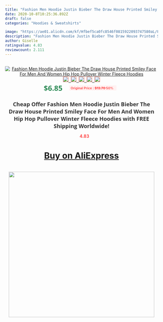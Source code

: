 ```yaml
---
title: "Fashion Men Hoodie Justin Bieber The Draw House Printed Smiley Face For Men And Women Hip Hop Pullover Winter Fleece Hoodies"
date: 2020-10-8T10:25:36.892Z
draft: false
categories: "Hoodies & Sweatshirts"

image: "https://ae01.alicdn.com/kf/Hfbef5ca0fc8546f0815922093747580aL/Fashion-Men-Hoodie-Justin-Bieber-The-Draw-House-Printed-Smiley-Face-For-Men-And-Women-Hip.jpg"
description: "Fashion Men Hoodie Justin Bieber The Draw House Printed Smiley Face For Men And Women Hip Hop Pullover Winter Fleece Hoodies"
author: Giselle
ratingvalue: 4.83
reviewcount: 2.111
---
```

<br>
<div style="text-align: center;">
<a href="https://s.click.aliexpress.com/e/_A8DAtB" target="_blank" rel="nofollow noopener noreferrer"><img alt="Fashion Men Hoodie Justin Bieber The Draw House Printed Smiley Face For Men And Women Hip Hop Pullover Winter Fleece Hoodies" class="magnifier-image" src="https://ae01.alicdn.com/kf/Hfbef5ca0fc8546f0815922093747580aL/Fashion-Men-Hoodie-Justin-Bieber-The-Draw-House-Printed-Smiley-Face-For-Men-And-Women-Hip.jpg_640x640.jpg">
<br>
<img style="border:1px solid salmon" src="https://ae01.alicdn.com/kf/Hfbef5ca0fc8546f0815922093747580aL/Fashion-Men-Hoodie-Justin-Bieber-The-Draw-House-Printed-Smiley-Face-For-Men-And-Women-Hip.jpg_120x120.jpg">&nbsp;&nbsp;<img style="border:1px solid salmon" src="https://ae01.alicdn.com/kf/Hc520031ac92d453fa1dd9b07a0b6250eW/Fashion-Men-Hoodie-Justin-Bieber-The-Draw-House-Printed-Smiley-Face-For-Men-And-Women-Hip.jpg_120x120.jpg">&nbsp;&nbsp;<img style="border:1px solid salmon" src="https://ae01.alicdn.com/kf/Hd83240d15e164d79bc7259d127c0d210V/Fashion-Men-Hoodie-Justin-Bieber-The-Draw-House-Printed-Smiley-Face-For-Men-And-Women-Hip.jpg_120x120.jpg">&nbsp;&nbsp;<img style="border:1px solid salmon" src="https://ae01.alicdn.com/kf/H5a39fea846dd4ddfbe8853ffccea7c88k/Fashion-Men-Hoodie-Justin-Bieber-The-Draw-House-Printed-Smiley-Face-For-Men-And-Women-Hip.jpg_120x120.jpg">&nbsp;&nbsp;<img style="border:1px solid salmon" src="https://ae01.alicdn.com/kf/H74302679adf7451bb9d5db0a0a43fa112/Fashion-Men-Hoodie-Justin-Bieber-The-Draw-House-Printed-Smiley-Face-For-Men-And-Women-Hip.jpg_120x120.jpg"></a></div><br0>
<div style="text-align: center;"><span style="background-color: white; border: 0px; box-sizing: border-box; color: seagreen; display: inline-block; font-family: &quot;open sans&quot; , &quot;arial&quot; , &quot;helvetica&quot; , sans-serif , &quot;heiti&quot;; font-size: 24px; font-stretch: inherit; font-weight: 700; line-height: inherit; margin: 0px 10px 0px 0px; padding: 0px; vertical-align: middle;">$6.85 </span>
<span style="background: rgb(255 , 241 , 241); border-radius: 3px; border: 0px; box-sizing: border-box; color: #ff4747; display: inline-block; font-family: inherit; font-size: 12px; font-stretch: inherit; font-style: inherit; font-variant: inherit; font-weight: 600; line-height: inherit; margin: 0px; padding: 2px 5px; transform: scale(0.9); vertical-align: middle;">Original Price : <b style="text-decoration: line-through;">$13.70 </b> 50%&nbsp;&nbsp;</span></div>
<h1 style="color: #333333; display: inline-block; font-family: &quot;open sans&quot; , &quot;arial&quot; , &quot;helvetica&quot; , sans-serif , &quot;heiti&quot;; font-size: 18px; font-stretch: inherit; font-weight: 700; text-align: center;">Cheap Offer Fashion Men Hoodie Justin Bieber The Draw House Printed Smiley Face For Men And Women Hip Hop Pullover Winter Fleece Hoodies with FREE Shipping Worldwide!</h1>
<div style="color: #ff4747; text-align: center;">
<img src="https://4.bp.blogspot.com/-M0ZcTcb-5uY/XleCXlxnR4I/AAAAAAAAAEc/OrjgMkXV1oMQFaCRZj5HQwOCBcu3w1FegCPcBGAYYCw/s1600/star.png" style="height: 15px;">&nbsp;<b>4.83</b></div>
<div class="button_cont" align="center"><a class="buynow_a" href="https://s.click.aliexpress.com/e/_A8DAtB" target="_blank" rel="nofollow noopener noreferrer"><H1>Buy on AliExpress</H1></a></div><br>
<div class="separator" style="clear: both; text-align: center;">
<img src="https://lh3.googleusercontent.com/-pTy5HemUv9M/XlePHvY0dAI/AAAAAAAAAE4/0nX5iRUoIWY8eMW9Dpxeirr157OZliDIgCLcBGAsYHQ/s1600/badge.gif" width="480">
</div>
